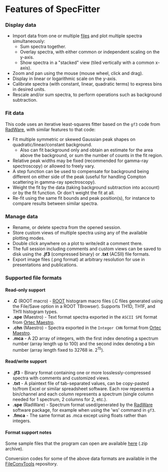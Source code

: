 # Features of SpecFitter

### Display data

* Import data from one or multiple [files](#filecompat) and plot multiple spectra simultaneously:
    * Sum spectra together.
    * Overlay spectra, with either common or independent scaling on the y-axis.
    * Show spectra in a "stacked" view (tiled vertically with a common x-axis).
* Zoom and pan using the mouse (mouse wheel, click and drag).
* Display in linear or logarithmic scale on the y-axis.
* Calibrate spectra (with constant, linear, quadratic terms) to express bins in desired units.
* Rescale and/or sum spectra, to perform operations such as background subtraction.

### Fit data

This code uses an iterative least-squares fitter based on the `gf3` code from [RadWare](https://radware.phy.ornl.gov/), with similar features to that code:

* Fit multiple symmetric or skewed Gaussian peak shapes on quadratic/linear/constant background.
  * Also can fit background only and obtain an estimate for the area above the background, or sum the number of counts in the fit region.
* Relative peak widths may be fixed (recommended for gamma-ray spectroscopy) or allowed to freely vary.
* A step function can be used to compensate for background being different on either side of the peak (useful for handling Compton scattering in gamma-ray spectroscopy).
* Weight the fit by the data (taking background subtraction into account) or by the fit function.  Or don't weight the fit at all.
* Re-fit using the same fit bounds and peak position(s), for instance to compare results between similar spectra.

### Manage data

* Rename, or delete spectra from the opened session.
* Store custom views of multiple spectra using any of the available plotting modes.
* Double click anywhere on a plot to write/edit a comment there.
* The full session including comments and custom views can be saved to disk using the **.jf3** (compressed binary) or **.txt** (ACSII) file formats.
* Export image files (.png format) at arbitrary resolution for use in presentations and publications.

### Supported file formats<a name="filecompat"></a>

#### Read-only support

* **.C** (ROOT macro) - [ROOT](https://root.cern.ch/) histogram macro files (.C files generated using the File/Save option in a ROOT TBrowser).  Supports TH1D, TH1F, and TH1I histogram types.
* **.spe** (Maestro) - Text format spectra exported in the `ASCII SPE` format from [Ortec Maestro](https://www.ortec-online.com/products/application-software/maestro-mca).
* **.chn** (Maestro) - Spectra exported in the `Integer CHN` format from [Ortec Maestro](https://www.ortec-online.com/products/application-software/maestro-mca).
* **.mca** - A 2D array of integers, with the first index denoting a spectrum number (array length up to 100) and the second index denoting a bin number (array length fixed to 32768 ie. 2<sup>15</sup>).

#### Read/write support

* **.jf3** - Binary format containing one or more losslessly-compressed spectra with comments and customized views.
* **.txt** - A plaintext file of tab-separated values, can be copy-pasted to/from Excel or similar spreadsheet software.  Each row repesents a bin/channel and each column represents a spectrum (single column needed for 1 spectrum, 2 columns for 2, etc.).
* **.spe** (RadWare) - Spectrum format used/generated by the [RadWare](https://radware.phy.ornl.gov/) software package, for example when using the 'ws' command in `gf3`.
* **.fmca** - The same format as .mca except using floats rather than integers.


#### Format support notes

Some sample files that the program can open are available [here](https://raw.githubusercontent.com/e-j-w/e-j-w.github.io/master/media/specfitter-sample-files.zip) (.zip archive).

Conversion codes for some of the above data formats are available in the [FileConvTools](https://github.com/e-j-w/FileConvTools) repository.
